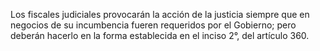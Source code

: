 Los fiscales judiciales provocarán la acción de la justicia siempre que en negocios de su incumbencia fueren requeridos por el Gobierno; pero deberán hacerlo en la forma establecida en el inciso 2°, del artículo 360.